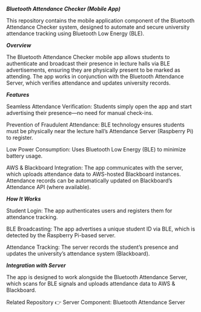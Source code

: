 ***Bluetooth Attendance Checker (Mobile App)***

This repository contains the mobile application component of the Bluetooth Attendance Checker system, designed to automate and secure university attendance tracking using Bluetooth Low Energy (BLE).

***Overview***

The Bluetooth Attendance Checker mobile app allows students to authenticate and broadcast their presence in lecture halls via BLE advertisements, ensuring they are physically present to be marked as attending. The app works in conjunction with the Bluetooth Attendance Server, which verifies attendance and updates university records.

***Features***

Seamless Attendance Verification: Students simply open the app and start advertising their presence—no need for manual check-ins.

Prevention of Fraudulent Attendance: BLE technology ensures students must be physically near the lecture hall’s Attendance Server (Raspberry Pi) to register.

Low Power Consumption: Uses Bluetooth Low Energy (BLE) to minimize battery usage.

AWS & Blackboard Integration:
The app communicates with the server, which uploads attendance data to AWS-hosted Blackboard instances.
Attendance records can be automatically updated on Blackboard’s Attendance API (where available).

***How It Works***

Student Login: The app authenticates users and registers them for attendance tracking.

BLE Broadcasting: The app advertises a unique student ID via BLE, which is detected by the Raspberry Pi-based server.

Attendance Tracking: The server records the student’s presence and updates the university’s attendance system (Blackboard).

***Integration with Server***

The app is designed to work alongside the Bluetooth Attendance Server, which scans for BLE signals and uploads attendance data to AWS & Blackboard.

Related Repository
👉 Server Component: Bluetooth Attendance Server
